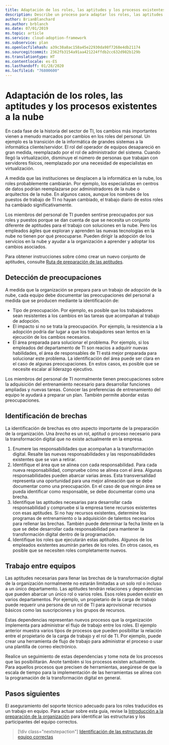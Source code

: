 ```yaml
---
title: Adaptación de los roles, las aptitudes y los procesos existentes a la nube
description: Describe un proceso para adaptar los roles, las aptitudes y los procesos existentes a la nube.
author: BrianBlanchard
ms.author: brblanch
ms.date: 07/01/2019
ms.topic: article
ms.service: cloud-adoption-framework
ms.subservice: plan
ms.openlocfilehash: a39c38a8ac158a45e22930da98f7268e4db21174
ms.sourcegitcommit: 2362fb3154a91aa421224ffdb2cc632d982b129b
ms.translationtype: HT
ms.contentlocale: es-ES
ms.lasthandoff: 01/28/2020
ms.locfileid: "76800600"
---
```

# <a name="adapt-existing-roles-skills-and-processes-for-the-cloud"></a>Adaptación de los roles, las aptitudes y los procesos existentes a la nube

En cada fase de la historia del sector de TI, los cambios más importantes vienen a menudo marcados por cambios en los roles del personal. Un ejemplo es la transición de la informática de grandes sistemas a la informática cliente/servidor. El rol del operador de equipos desapareció en gran medida, reemplazado por el rol de administrador del sistema. Cuando llegó la virtualización, disminuye el número de personas que trabajan con servidores físicos, reemplazado por una necesidad de especialistas en virtualización.

A medida que las instituciones se desplacen a la informática en la nube, los roles probablemente cambiarán. Por ejemplo, los especialistas en centros de datos podrían reemplazarse por administradores de la nube o arquitectos de la nube. En algunos casos, aunque los nombres de los puestos de trabajo de TI no hayan cambiado, el trabajo diario de estos roles ha cambiado significativamente.

Los miembros del personal de TI pueden sentirse preocupados por sus roles y puestos porque se dan cuenta de que se necesita un conjunto diferente de aptitudes para el trabajo con soluciones en la nube. Pero los empleados ágiles que exploran y aprenden las nuevas tecnologías en la nube no tienen por qué preocuparse. Pueden dirigir la adopción de los servicios en la nube y ayudar a la organización a aprender y adoptar los cambios asociados.

Para obtener instrucciones sobre cómo crear un nuevo conjunto de aptitudes, consulte [Ruta de preparación de las aptitudes](./suggested-skills.md).

## <a name="capture-concerns"></a>Detección de preocupaciones

A medida que la organización se prepara para un trabajo de adopción de la nube, cada equipo debe documentar las preocupaciones del personal a medida que se producen mediante la identificación de:

- Tipo de preocupación. Por ejemplo, es posible que los trabajadores sean resistentes a los cambios en las tareas que acompañan al trabajo de adopción.
- El impacto si no se trata la preocupación. Por ejemplo, la resistencia a la adopción podría dar lugar a que los trabajadores sean lentos en la ejecución de los cambios necesarios.
- El área preparada para solucionar el problema. Por ejemplo, si los empleados del departamento de TI son reacios a adquirir nuevas habilidades, el área de responsables de TI está mejor preparada para solucionar este problema. La identificación del área puede ser clara en el caso de algunas preocupaciones. En estos casos, es posible que se necesite escalar al liderazgo ejecutivo.

Los miembros del personal de TI normalmente tienen preocupaciones sobre la adquisición del entrenamiento necesario para desarrollar funciones ampliadas y nuevas tareas. Conocer las preferencias de entrenamiento del equipo le ayudará a preparar un plan. También permite abordar estas preocupaciones.

## <a name="identify-gaps"></a>Identificación de brechas

La identificación de brechas es otro aspecto importante de la preparación de la organización. Una _brecha_ es un rol, aptitud o proceso necesario para la transformación digital que no existe actualmente en la empresa.

1. Enumere las responsabilidades que acompañan a la transformación digital. Resalte las nuevas responsabilidades y las responsabilidades existentes que se van a retirar.
1. Identifique el área que se alinea con cada responsabilidad. Para cada nueva responsabilidad, compruebe cómo se alinea con el área. Algunas responsabilidades pueden abarcar varias áreas. Esta transversalidad representa una oportunidad para una mejor alineación que se debe documentar como una preocupación. En el caso de que ningún área se pueda identificar como responsable, se debe documentar como una brecha.
1. Identifique las aptitudes necesarias para desarrollar cada responsabilidad y compruebe si la empresa tiene recursos existentes con esas aptitudes. Si no hay recursos existentes, determine los programas de entrenamiento o la adquisición de talentos necesarios para rellenar las brechas. También puede determinar la fecha límite en la que se debe desarrollar cada responsabilidad para mantener la transformación digital dentro de la programación.
1. Identifique los roles que ejecutarán estas aptitudes. Algunos de los empleados existentes asumirán partes de los roles. En otros casos, es posible que se necesiten roles completamente nuevos.

## <a name="partner-across-teams"></a>Trabajo entre equipos

Las aptitudes necesarias para llenar las brechas de la transformación digital de la organización normalmente no estarán limitadas a un solo rol o incluso a un único departamento. Las aptitudes tendrán relaciones y dependencias que pueden abarcar un único rol o varios roles. Esos roles pueden existir en varios departamentos. Por ejemplo, un propietario de la carga de trabajo puede requerir una persona de un rol de TI para aprovisionar recursos básicos como las suscripciones y los grupos de recursos.

Estas dependencias representan nuevos procesos que la organización implementa para administrar el flujo de trabajo entre los roles. El ejemplo anterior muestra varios tipos de procesos que pueden posibilitar la relación entre el propietario de la carga de trabajo y el rol de TI. Por ejemplo, puede crear una herramienta de flujo de trabajo para administrar el proceso o usar una plantilla de correo electrónico.

Realice un seguimiento de estas dependencias y tome nota de los procesos que las posibilitarán. Anote también si los procesos existen actualmente. Para aquellos procesos que precisen de herramientas, asegúrese de que la escala de tiempo para la implementación de las herramientas se alinea con la programación de la transformación digital en general.

## <a name="next-steps"></a>Pasos siguientes

El aseguramiento del soporte técnico adecuado para los roles traducidos es un trabajo en equipo. Para actuar sobre esta guía, revise la [Introducción a la preparación de la organización](../organize/index.md) para identificar las estructuras y los participantes del equipo correctos.

> [!div class="nextstepaction"]
> [Identificación de las estructuras de equipo correctas](../organize/index.md)

